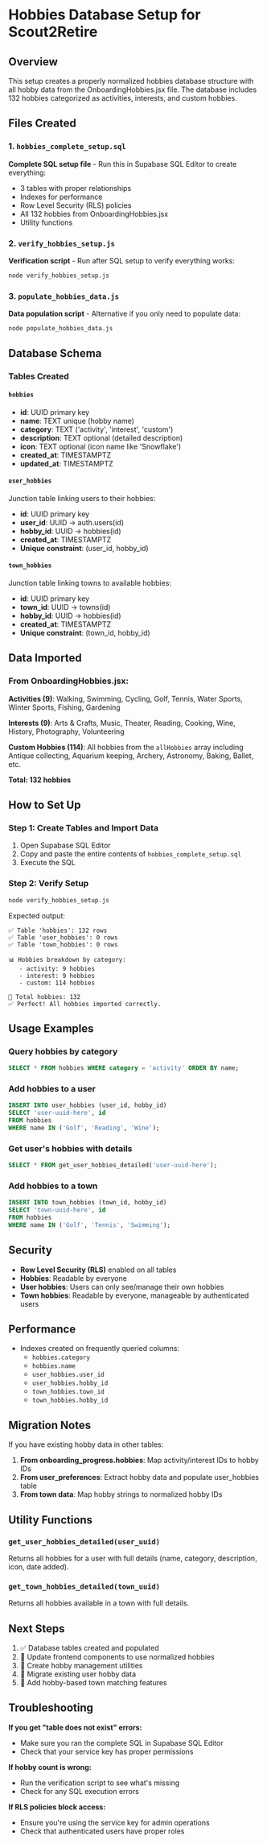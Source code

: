 # Hobbies Database Setup for Scout2Retire

## Overview

This setup creates a properly normalized hobbies database structure with all hobby data from the OnboardingHobbies.jsx file. The database includes 132 hobbies categorized as activities, interests, and custom hobbies.

## Files Created

### 1. `hobbies_complete_setup.sql`
**Complete SQL setup file** - Run this in Supabase SQL Editor to create everything:
- 3 tables with proper relationships
- Indexes for performance
- Row Level Security (RLS) policies
- All 132 hobbies from OnboardingHobbies.jsx
- Utility functions

### 2. `verify_hobbies_setup.js` 
**Verification script** - Run after SQL setup to verify everything works:
```bash
node verify_hobbies_setup.js
```

### 3. `populate_hobbies_data.js`
**Data population script** - Alternative if you only need to populate data:
```bash
node populate_hobbies_data.js
```

## Database Schema

### Tables Created

#### `hobbies`
- **id**: UUID primary key
- **name**: TEXT unique (hobby name)
- **category**: TEXT ('activity', 'interest', 'custom')
- **description**: TEXT optional (detailed description)
- **icon**: TEXT optional (icon name like 'Snowflake')
- **created_at**: TIMESTAMPTZ
- **updated_at**: TIMESTAMPTZ

#### `user_hobbies` 
Junction table linking users to their hobbies:
- **id**: UUID primary key
- **user_id**: UUID → auth.users(id)
- **hobby_id**: UUID → hobbies(id)
- **created_at**: TIMESTAMPTZ
- **Unique constraint**: (user_id, hobby_id)

#### `town_hobbies`
Junction table linking towns to available hobbies:
- **id**: UUID primary key
- **town_id**: UUID → towns(id)
- **hobby_id**: UUID → hobbies(id)
- **created_at**: TIMESTAMPTZ
- **Unique constraint**: (town_id, hobby_id)

## Data Imported

### From OnboardingHobbies.jsx:

**Activities (9)**: Walking, Swimming, Cycling, Golf, Tennis, Water Sports, Winter Sports, Fishing, Gardening

**Interests (9)**: Arts & Crafts, Music, Theater, Reading, Cooking, Wine, History, Photography, Volunteering  

**Custom Hobbies (114)**: All hobbies from the `allHobbies` array including Antique collecting, Aquarium keeping, Archery, Astronomy, Baking, Ballet, etc.

**Total: 132 hobbies**

## How to Set Up

### Step 1: Create Tables and Import Data
1. Open Supabase SQL Editor
2. Copy and paste the entire contents of `hobbies_complete_setup.sql`
3. Execute the SQL

### Step 2: Verify Setup
```bash
node verify_hobbies_setup.js
```

Expected output:
```
✅ Table 'hobbies': 132 rows
✅ Table 'user_hobbies': 0 rows  
✅ Table 'town_hobbies': 0 rows

📊 Hobbies breakdown by category:
   - activity: 9 hobbies
   - interest: 9 hobbies  
   - custom: 114 hobbies

🎯 Total hobbies: 132
✅ Perfect! All hobbies imported correctly.
```

## Usage Examples

### Query hobbies by category
```sql
SELECT * FROM hobbies WHERE category = 'activity' ORDER BY name;
```

### Add hobbies to a user
```sql
INSERT INTO user_hobbies (user_id, hobby_id) 
SELECT 'user-uuid-here', id 
FROM hobbies 
WHERE name IN ('Golf', 'Reading', 'Wine');
```

### Get user's hobbies with details
```sql
SELECT * FROM get_user_hobbies_detailed('user-uuid-here');
```

### Add hobbies to a town
```sql
INSERT INTO town_hobbies (town_id, hobby_id)
SELECT 'town-uuid-here', id
FROM hobbies
WHERE name IN ('Golf', 'Tennis', 'Swimming');
```

## Security

- **Row Level Security (RLS)** enabled on all tables
- **Hobbies**: Readable by everyone
- **User hobbies**: Users can only see/manage their own hobbies
- **Town hobbies**: Readable by everyone, manageable by authenticated users

## Performance

- Indexes created on frequently queried columns:
  - `hobbies.category`
  - `hobbies.name`
  - `user_hobbies.user_id`
  - `user_hobbies.hobby_id` 
  - `town_hobbies.town_id`
  - `town_hobbies.hobby_id`

## Migration Notes

If you have existing hobby data in other tables:

1. **From onboarding_progress.hobbies**: Map activity/interest IDs to hobby IDs
2. **From user_preferences**: Extract hobby data and populate user_hobbies table
3. **From town data**: Map hobby strings to normalized hobby IDs

## Utility Functions

### `get_user_hobbies_detailed(user_uuid)`
Returns all hobbies for a user with full details (name, category, description, icon, date added).

### `get_town_hobbies_detailed(town_uuid)`  
Returns all hobbies available in a town with full details.

## Next Steps

1. ✅ Database tables created and populated
2. 🔄 Update frontend components to use normalized hobbies
3. 🔄 Create hobby management utilities
4. 🔄 Migrate existing user hobby data
5. 🔄 Add hobby-based town matching features

## Troubleshooting

**If you get "table does not exist" errors:**
- Make sure you ran the complete SQL in Supabase SQL Editor
- Check that your service key has proper permissions

**If hobby count is wrong:**
- Run the verification script to see what's missing
- Check for any SQL execution errors

**If RLS policies block access:**
- Ensure you're using the service key for admin operations
- Check that authenticated users have proper roles